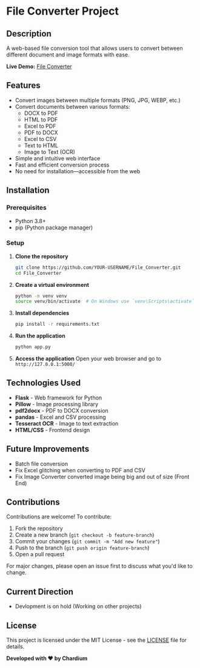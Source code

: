 # File Converter Project

## Description

A web-based file conversion tool that allows users to convert between different document and image formats with ease.

**Live Demo:** [File Converter](https://file-converter-h1dj.onrender.com)

## Features

- Convert images between multiple formats (PNG, JPG, WEBP, etc.)
- Convert documents between various formats:
  - DOCX to PDF
  - HTML to PDF
  - Excel to PDF
  - PDF to DOCX
  - Excel to CSV
  - Text to HTML
  - Image to Text (OCR)
- Simple and intuitive web interface
- Fast and efficient conversion process
- No need for installation—accessible from the web

## Installation

### Prerequisites

- Python 3.8+
- pip (Python package manager)

### Setup

1. **Clone the repository**

   ```sh
   git clone https://github.com/YOUR-USERNAME/File_Converter.git
   cd File_Converter
   ```

2. **Create a virtual environment**

   ```sh
   python -m venv venv
   source venv/bin/activate  # On Windows use `venv\Scripts\activate`
   ```

3. **Install dependencies**

   ```sh
   pip install -r requirements.txt
   ```

4. **Run the application**

   ```sh
   python app.py
   ```

5. **Access the application**
   Open your web browser and go to `http://127.0.0.1:5000/`

## Technologies Used

- **Flask** - Web framework for Python
- **Pillow** - Image processing library
- **pdf2docx** - PDF to DOCX conversion
- **pandas** - Excel and CSV processing
- **Tesseract OCR** - Image to text extraction
- **HTML/CSS** - Frontend design

## Future Improvements

- Batch file conversion
- Fix Excel glitching when converting to PDF and CSV
- Fix Image Converter converted image being big and out of size (Front End)


## Contributions

Contributions are welcome! To contribute:

1. Fork the repository
2. Create a new branch (`git checkout -b feature-branch`)
3. Commit your changes (`git commit -m "Add new feature"`)
4. Push to the branch (`git push origin feature-branch`)
5. Open a pull request

For major changes, please open an issue first to discuss what you'd like to change.

## Current Direction
- Devlopment is on hold (Working on other projects)

## License

This project is licensed under the MIT License - see the [LICENSE](LICENSE) file for details.

**Developed with ❤️ by Chardium**

